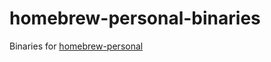 # homebrew-personal-binaries
Binaries for [homebrew-personal](https://github.com/nrlquaker/homebrew-personal)
